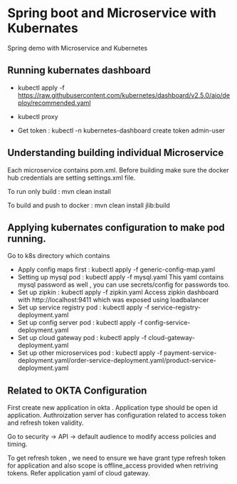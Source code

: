 # Spring boot and Microservice with Kubernates 
Spring demo with Microservice and Kubernetes


## Running kubernates dashboard
- kubectl apply -f https://raw.githubusercontent.com/kubernetes/dashboard/v2.5.0/aio/deploy/recommended.yaml

- kubectl proxy

- Get token : kubectl -n kubernetes-dashboard create token admin-user

## Understanding building individual Microservice

Each microservice contains pom.xml. Before building make sure the docker hub credentials are setting settings.xml file.

To run only build : mvn clean install

To build and push to docker : mvn clean install jlib:build

## Applying kubernates configuration to make pod running.

Go to k8s directory which contains 
- Apply config maps first : kubectl apply -f generic-config-map.yaml
- Setting up mysql pod : kubectl apply -f mysql.yaml
This yaml contains mysql password as well , you can use secrets/config for passwords too.
- Set up zipkin : kubectl apply -f zipkin.yaml
Access zipkin dashboard with http://localhost:9411 which was exposed using loadbalancer
- Set up service registry pod : kubectl apply -f service-registry-deployment.yaml
- Set up config server pod : kubectl apply -f config-service-deployment.yaml
- Set up cloud gateway pod : kubectl apply -f cloud-gateway-deployment.yaml
- Set up other microservices pod : kubectl apply -f payment-service-deployment.yaml/order-service-deployment.yaml/product-service-deployment.yaml

## Related to OKTA Configuration
First create new application in okta . Application type should be open id application.
Authroization server has configuration related to access token and refresh token validity. 

Go to security -> API -> default audience to modify access policies and timing.

To get refresh token , we need to ensure we have grant type refresh token for application and also scope is offline_access provided when retriving tokens. Refer application yaml of cloud gateway.